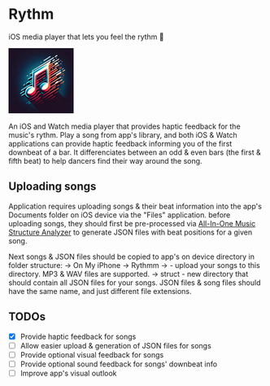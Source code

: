 # Rythm

iOS media player that lets you feel the rythm :dancer:
 
 ![App icon.](Rythmm/Assets.xcassets/AppIcon.appiconset/128.png)
 

An iOS and Watch media player that provides haptic feedback for the music's rythm. Play a song from app's library, and both iOS & Watch applications can provide haptic feedback informing you of the first downbeat of a bar. It differenciates between an odd & even bars (the first & fifth beat) to help dancers find their way around the song.

## Uploading songs

Application requires uploading songs & their beat information into the app's Documents folder on iOS device via the "Files" application. before uploading songs, they should first be pre-processed via [All-In-One Music Structure Analyzer](https://github.com/mir-aidj/all-in-one) to generate JSON files with beat positions for a given song.

Next songs & JSON files should be copied to app's on device directory in folder structure:
-> On My iPhone
  -> Rythmm
    -> <new directory with playlist name> - upload your songs to this directory. MP3 & WAV files are supported.
      -> struct - new directory that should contain all JSON files for your songs. JSON files & song files should have the same name, and just different file extensions.

## TODOs

- [x] Provide haptic feedback for songs
- [ ] Allow easier upload & generation of JSON files for songs
- [ ] Provide optional visual feedback for songs 
- [ ] Provide optional sound feedback for songs' downbeat info
- [ ] Improve app's visual outlook 
